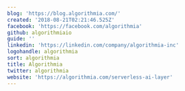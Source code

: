 ```yaml
---
blog: 'https://blog.algorithmia.com/'
created: '2018-08-21T02:21:46.525Z'
facebook: 'https://facebook.com/algorithmia'
github: algorithmiaio
guide: ''
linkedin: 'https://linkedin.com/company/algorithmia-inc'
logohandle: algorithmia
sort: algorithmia
title: Algorithmia
twitter: algorithmia
website: 'https://algorithmia.com/serverless-ai-layer'
---
```

